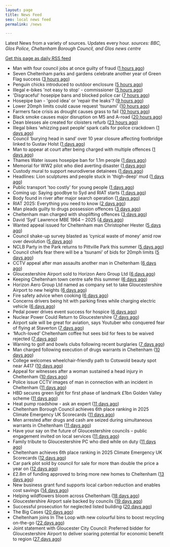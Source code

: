 ```yaml
---
layout: page
title: News Feed
seo: local news feed
permalink: /news

---
```


Latest News from a variety of sources. Updates every hour.
_sources: BBC, Glos Police, Cheltenham Borough Council, and Glos news centre_

[Get this page as daily RSS feed](/daily.rss)

<!-- news_marker starts -->
- Man with four council jobs at once guilty of fraud ([1 hours ago](https://www.bbc.com/news/articles/c80p9z29r1ko))
- Seven Cheltenham parks and gardens celebrate another year of Green Flag success ([3 hours ago](https://www.cheltenham.gov.uk/news/article/3034/seven_cheltenham_parks_and_gardens_celebrate_another_year_of_green_flag_success))
- Penguin chicks introduced to outdoor enclosure ([5 hours ago](https://www.bbc.com/news/articles/cdr3p7dmpkvo))
- Illegal e-bikes 'not easy to stop' - commissioner ([5 hours ago](https://www.bbc.com/news/articles/c20p2y0ey0qo))
- 'Disgraceful' hosepipe bans and blocked police car ([7 hours ago](https://www.bbc.com/news/articles/crk6p5x5x8go))
- Hosepipe ban - 'good idea' or 'repair the leaks'? ([9 hours ago](https://www.bbc.com/news/articles/cp90p2zz999o))
- Lower 20mph limits could cause request 'tsunami' ([10 hours ago](https://www.bbc.com/news/articles/clyx13mv19po))
- Farmers face crisis as drought causes grass to fail ([10 hours ago](https://www.bbc.com/news/articles/cedgz993vq1o))
- Black smoke causes major disruption on M5 and A-road ([20 hours ago](https://www.bbc.com/news/articles/c5y97ez1ge3o))
- Dean blesses ale created for cloisters refurb ([23 hours ago](https://www.bbc.com/news/articles/cdx5p5g27jqo))
- Illegal bikes ‘whizzing past people’ spark calls for police crackdown ([1 days ago](https://gloucesternewscentre.co.uk/illegal-bikes-whizzing-past-people-spark-calls-for-police-crackdown/))
- Council ‘burying head in sand’ over 10 year closure affecting footbridge linked to Gustav Holst ([1 days ago](https://gloucesternewscentre.co.uk/council-burying-head-in-sand-over-10-year-closure-affecting-footbridge-linked-to-gustav-holst/))
- Man to appear at court after being charged with multiple offences ([1 days ago](https://gloucesternewscentre.co.uk/man-to-appear-at-court-after-being-charged-with-multiple-offences/))
- Thames Water issues hosepipe ban for 1.1m people ([1 days ago](https://www.bbc.com/news/articles/cg4revv15qdo))
- Memorial for WW2 pilot who died averting disaster ([1 days ago](https://www.bbc.com/news/articles/cdjxpydnky4o))
- Custody mural to support neurodiverse detainees ([1 days ago](https://www.bbc.com/news/articles/cy4yx3zrwllo))
- Headlines: Lion sculptures and people stuck in 'thigh-deep' mud ([1 days ago](https://www.bbc.com/news/articles/c2ez2gl981xo))
- Public transport 'too costly' for young people ([1 days ago](https://www.bbc.com/news/articles/cyvj5jj9v16o))
- Coming up: Saying goodbye to Syd and RIAT starts ([1 days ago](https://www.bbc.com/news/articles/cy0w3yl0gzzo))
- Body found in river after major search operation ([1 days ago](https://www.bbc.com/news/articles/c20w3e2q9xlo))
- RIAT 2025: Everything you need to know ([2 days ago](https://www.bbc.com/news/articles/cvg8r8gz8vro))
- Man pleads guilty to drugs possession offences ([3 days ago](https://gloucesternewscentre.co.uk/man-pleads-guilty-to-drugs-possession-offences/))
- Cheltenham man charged with shoplifting offences ([3 days ago](https://gloucesternewscentre.co.uk/cheltenham-man-charged-with-shoplifting-offences/))
- David ‘Syd’ Lawrence MBE 1964 – 2025 ([4 days ago](https://www.bbc.co.uk/sounds/play/p0lpkk2r))
- Wanted appeal issued for Cheltenham man Christopher Hester ([5 days ago](https://gloucesternewscentre.co.uk/wanted-appeal-issued-for-cheltenham-man-christopher-hester/))
- Council shake-up survey blasted as ‘cynical waste of money’ amid row over devolution ([5 days ago](https://gloucesternewscentre.co.uk/council-shake-up-survey-blasted-as-cynical-waste-of-money-amid-row-over-devolution/))
- NCLB Party in the Park returns to Pittville Park this summer ([5 days ago](https://www.cheltenham.gov.uk/news/article/3033/nclb_party_in_the_park_returns_to_pittville_park_this_summer))
- Council chiefs fear there will be a ‘tsunami’ of bids for 20mph limits ([5 days ago](https://gloucesternewscentre.co.uk/council-chiefs-fear-there-will-be-a-tsunami-of-bids-for-20mph-limits/))
- CCTV appeal after man assaults another man in Cheltenham ([6 days ago](https://gloucesternewscentre.co.uk/cctv-appeal-after-man-assaults-another-man-in-cheltenham/))
- Gloucestershire Airport sold to Horizon Aero Group Ltd ([6 days ago](https://gloucesternewscentre.co.uk/gloucestershire-airport-sold-to-horizon-aero-group-ltd/))
- Keeping Cheltenham town centre safe this summer ([6 days ago](https://www.cheltenham.gov.uk/news/article/3032/keeping_cheltenham_town_centre_safe_this_summer))
- Horizon Aero Group Ltd named as company set to take Gloucestershire Airport to new heights ([6 days ago](https://www.cheltenham.gov.uk/news/article/3031/horizon_aero_group_ltd_named_as_company_set_to_take_gloucestershire_airport_to_new_heights))
- Fire safety advice when cooking ([6 days ago](https://gloucesternewscentre.co.uk/fire-safety-advice-when-cooking/))
- Concerns drivers being hit with parking fines while charging electric vehicle ([6 days ago](https://gloucesternewscentre.co.uk/concerns-drivers-being-hit-with-parking-fines-while-charging-electric-vehicle/))
- Pedal power drives event success for hospice ([6 days ago](https://gloucesternewscentre.co.uk/pedal-power-drives-event-success-for-hospice/))
- Nuclear Power Could Return to Gloucestershire ([7 days ago](https://www.bbc.co.uk/sounds/play/p0lnt3v8))
- Airport sale will be great for aviation, says Youtuber who conquered fear of flying at Staverton ([7 days ago](https://gloucesternewscentre.co.uk/airport-sale-will-be-great-for-aviation-says-youtuber-who-conquered-fear-of-flying-at-staverton/))
- ‘Much-loved’ Cheltenham coffee hut sees bid for fees to be waived rejected ([7 days ago](https://gloucesternewscentre.co.uk/much-loved-cheltenham-coffee-hut-sees-bid-for-fees-to-be-waived-rejected/))
- Warning to golf and bowls clubs following recent burglaries ([7 days ago](https://gloucesternewscentre.co.uk/warning-to-golf-and-bowls-clubs-following-recent-burglaries/))
- Man charged following execution of drugs warrants in Cheltenham ([10 days ago](https://gloucesternewscentre.co.uk/man-charged-following-execution-of-drugs-warrants-in-cheltenham-2/))
- College welcomes wheelchair-friendly path to Cotswold beauty spot near A417 ([10 days ago](https://gloucesternewscentre.co.uk/college-welcomes-wheelchair-friendly-path-to-cotswold-beauty-spot-near-a417/))
- Appeal for witnesses after a woman sustained a head injury in Cheltenham ([10 days ago](https://gloucesternewscentre.co.uk/appeal-for-witnesses-after-a-woman-sustained-a-head-injury-in-cheltenham/))
- Police issue CCTV images of man in connection with an incident in Cheltenham ([11 days ago](https://gloucesternewscentre.co.uk/police-issue-cctv-images-of-man-in-connection-with-an-incident-in-cheltenham/))
- HBD secures green light for first phase of landmark £1bn Golden Valley scheme ([11 days ago](https://www.cheltenham.gov.uk/news/article/3030/hbd_secures_green_light_for_first_phase_of_landmark_1bn_golden_valley_scheme))
- Heat pump roadshow - ask an expert ([11 days ago](https://www.cheltenham.gov.uk/news/article/3029/heat_pump_roadshow_-_ask_an_expert))
- Cheltenham Borough Council achieves 6th place ranking in 2025 Climate Emergency UK Scorecards ([11 days ago](https://gloucesternewscentre.co.uk/cheltenham-borough-council-achieves-6th-place-ranking-in-2025-climate-emergency-uk-scorecards/))
- Men arrested after drugs and cash are seized during simultaneous warrants in Cheltenham ([11 days ago](https://gloucesternewscentre.co.uk/men-arrested-after-drugs-and-cash-are-seized-during-simultaneous-warrants-in-cheltenham/))
- Have your say on the future of Gloucestershire councils – public engagement invited on local services ([11 days ago](https://gloucesternewscentre.co.uk/have-your-say-on-the-future-of-gloucestershire-councils-public-engagement-invited-on-local-services/))
- Family tribute to Gloucestershire PC who died while on duty ([11 days ago](https://gloucesternewscentre.co.uk/family-tribute-to-gloucestershire-pc-who-died-while-on-duty/))
- Cheltenham achieves 6th place ranking in 2025 Climate Emergency UK Scorecards ([12 days ago](https://www.cheltenham.gov.uk/news/article/3028/cheltenham_achieves_6th_place_ranking_in_2025_climate_emergency_uk_scorecards))
- Car park plot sold by council for sale for more than double the price a year on ([12 days ago](https://gloucesternewscentre.co.uk/car-park-plot-sold-by-council-for-sale-for-more-than-double-the-price-a-year-on/))
- £2.8m of funding approved to bring more new homes to Cheltenham ([13 days ago](https://www.cheltenham.gov.uk/news/article/3027/28m_of_funding_approved_to_bring_more_new_homes_to_cheltenham))
- New business grant fund supports local carbon reduction and enables cost savings ([14 days ago](https://www.cheltenham.gov.uk/news/article/3026/new_business_grant_fund_supports_local_carbon_reduction_and_enables_cost_savings))
- Helping wildflowers bloom across Cheltenham ([18 days ago](https://www.cheltenham.gov.uk/news/article/3025/helping_wildflowers_bloom_across_cheltenham))
- Gloucestershire Airport sale backed by councils ([19 days ago](https://www.cheltenham.gov.uk/news/article/3024/gloucestershire_airport_sale_backed_by_councils))
- Successful prosecution for neglected listed building ([20 days ago](https://www.cheltenham.gov.uk/news/article/3023/successful_prosecution_for_neglected_listed_building))
- The Big Cases ([20 days ago](https://www.bbc.co.uk/iplayer/episode/m001z7w2))
- Cheltenham joins In The Loop with new colourful bins to boost recycling on-the-go ([22 days ago](https://www.cheltenham.gov.uk/news/article/3022/cheltenham_joins_in_the_loop_with_new_colourful_bins_to_boost_recycling_on-the-go))
- Joint statement with Gloucester City Council: Preferred bidder for Gloucestershire Airport to deliver soaring potential for economic benefit to region ([27 days ago](https://www.cheltenham.gov.uk/news/article/3021/joint_statement_with_gloucester_city_council_preferred_bidder_for_gloucestershire_airport_to_deliver_soaring_potential_for_economic_benefit_to_region))

<!-- news_marker ends -->
